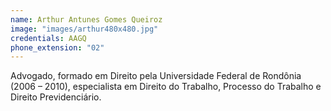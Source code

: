 ```yaml
---
name: Arthur Antunes Gomes Queiroz
image: "images/arthur480x480.jpg"
credentials: AAGQ
phone_extension: "02"
---
```


Advogado, formado em Direito pela Universidade Federal de Rondônia (2006 – 2010), especialista em Direito do Trabalho, Processo do Trabalho e Direito Previdenciário.
